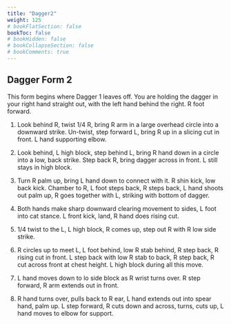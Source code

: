 ```yaml
---
title: "Dagger2"
weight: 125
# bookFlatSection: false
bookToc: false
# bookHidden: false
# bookCollapseSection: false
# bookComments: true
---
```

## Dagger Form 2
This form begins where Dagger 1 leaves off.  You are holding the dagger in your right 
hand straight out, with the left hand behind the right.  R foot forward.

1.  Look behind R, twist 1/4 R, bring R arm in a large overhead circle into 
a downward strike.  Un-twist, step forward L, bring R up in a slicing cut in front. L hand supporting elbow.

2.  Look behind, L high block, step behind L, bring R hand down in a circle into a low, back
strike.  Step back R, bring dagger across in front.  L still stays in high block.

3.  Turn R palm up, bring L hand down to connect with it.  R shin kick, low back
kick.  Chamber to R, L foot steps back, R steps back, L hand shoots out palm up, R goes 
together with L, striking with bottom of dagger. 

4.  Both hands make sharp downward clearing movement to sides, L foot into cat stance.
L front kick, land, R hand does rising cut.

5.  1/4 twist to the L, L high block, R comes up, step out R with 
R low side strike. 

6.  R circles up to meet L, L foot behind, low R stab behind, R step back, R
rising cut in front.  L step back with low R stab to back, R step back, R cut across 
front at chest height. L high block during all this move.

7.  L hand moves down to lo side block as R wrist turns over. R step forward, R
arm extends out in front.

8.  R hand turns over, pulls back to R ear, L hand extends out into spear hand, palm up. 
L step forward,  R cuts down and across, turns, cuts up, L hand moves to elbow for support.
